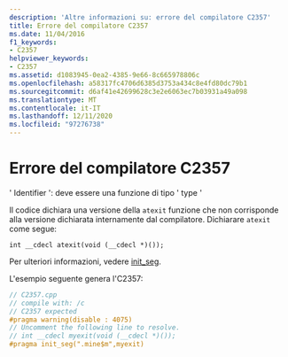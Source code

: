 ```yaml
---
description: 'Altre informazioni su: errore del compilatore C2357'
title: Errore del compilatore C2357
ms.date: 11/04/2016
f1_keywords:
- C2357
helpviewer_keywords:
- C2357
ms.assetid: d1083945-0ea2-4385-9e66-8c665978806c
ms.openlocfilehash: a58317fc4706d6385d3753a434c8e4fd80dc79b1
ms.sourcegitcommit: d6af41e42699628c3e2e6063ec7b03931a49a098
ms.translationtype: MT
ms.contentlocale: it-IT
ms.lasthandoff: 12/11/2020
ms.locfileid: "97276738"
---
```

# <a name="compiler-error-c2357"></a>Errore del compilatore C2357

' Identifier ': deve essere una funzione di tipo ' type '

Il codice dichiara una versione della `atexit` funzione che non corrisponde alla versione dichiarata internamente dal compilatore. Dichiarare `atexit` come segue:

```
int __cdecl atexit(void (__cdecl *)());
```

Per ulteriori informazioni, vedere [init_seg](../../preprocessor/init-seg.md).

L'esempio seguente genera l'C2357:

```cpp
// C2357.cpp
// compile with: /c
// C2357 expected
#pragma warning(disable : 4075)
// Uncomment the following line to resolve.
// int __cdecl myexit(void (__cdecl *)());
#pragma init_seg(".mine$m",myexit)
```

